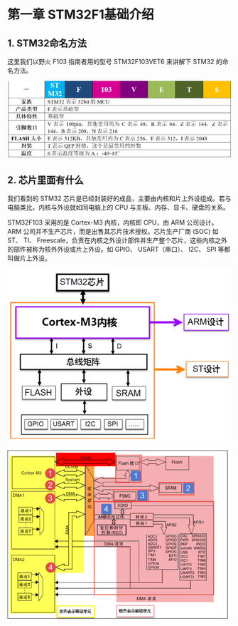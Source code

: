 # 第一章 STM32F1基础介绍

## 1. STM32命名方法

这里我们以野火 F103 指南者用的型号 STM32F103VET6 来讲解下 STM32 的命名方法。

![屏幕截图 2025-05-26 204138.png](https://raw.githubusercontent.com/hazy1k/My-drawing-bed/main/2025/05/26-20-41-59-屏幕截图%202025-05-26%20204138.png)

## 2. 芯片里面有什么

我们看到的 STM32 芯片是已经封装好的成品，主要由内核和片上外设组成。若与电脑类比，内核与外设就如同电脑上的 CPU 与主板、内存、显卡、硬盘的关系。

STM32F103 采用的是 Cortex-M3 内核，内核即 CPU，由 ARM 公司设计。 ARM 公司并不生产芯片，而是出售其芯片技术授权。芯片生产厂商 (SOC) 如 ST、 TI、 Freescale，负责在内核之外设计部件并生产整个芯片，这些内核之外的部件被称为核外外设或片上外设。如 GPIO、 USART（串口）、 I2C、 SPI 等都叫做片上外设。

![屏幕截图 2025-05-26 204512.png](https://raw.githubusercontent.com/hazy1k/My-drawing-bed/main/2025/05/26-20-45-16-屏幕截图%202025-05-26%20204512.png)

![屏幕截图 2025-05-26 204633.png](https://raw.githubusercontent.com/hazy1k/My-drawing-bed/main/2025/05/26-20-46-38-屏幕截图%202025-05-26%20204633.png)




